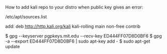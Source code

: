 How to add kali repo to your distro when public key gives an error:

/etc/apt/sources.list

add: deb http://http.kali.org/kali kali-rolling main non-free contrib

$ gpg --keyserver pgpkeys.mit.edu --recv-key  ED444FF07D8D0BF6
$ gpg -a --export ED444FF07D8D0BF6 | sudo apt-key add -
$ sudo apt-get update
